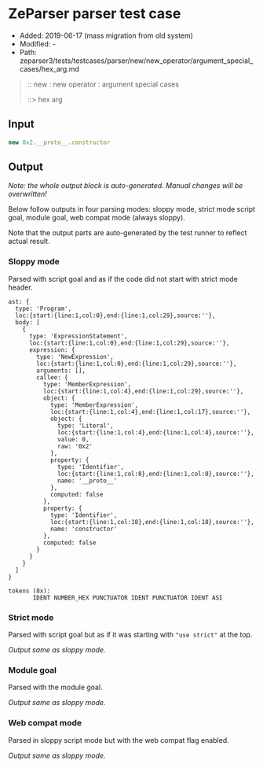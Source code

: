 # ZeParser parser test case

- Added: 2019-06-17 (mass migration from old system)
- Modified: -
- Path: zeparser3/tests/testcases/parser/new/new_operator/argument_special_cases/hex_arg.md

> :: new : new operator : argument special cases
>
> ::> hex arg

## Input

`````js
new 0x2.__proto__.constructor
`````

## Output

_Note: the whole output block is auto-generated. Manual changes will be overwritten!_

Below follow outputs in four parsing modes: sloppy mode, strict mode script goal, module goal, web compat mode (always sloppy).

Note that the output parts are auto-generated by the test runner to reflect actual result.

### Sloppy mode

Parsed with script goal and as if the code did not start with strict mode header.

`````
ast: {
  type: 'Program',
  loc:{start:{line:1,col:0},end:{line:1,col:29},source:''},
  body: [
    {
      type: 'ExpressionStatement',
      loc:{start:{line:1,col:0},end:{line:1,col:29},source:''},
      expression: {
        type: 'NewExpression',
        loc:{start:{line:1,col:0},end:{line:1,col:29},source:''},
        arguments: [],
        callee: {
          type: 'MemberExpression',
          loc:{start:{line:1,col:4},end:{line:1,col:29},source:''},
          object: {
            type: 'MemberExpression',
            loc:{start:{line:1,col:4},end:{line:1,col:17},source:''},
            object: {
              type: 'Literal',
              loc:{start:{line:1,col:4},end:{line:1,col:4},source:''},
              value: 0,
              raw: '0x2'
            },
            property: {
              type: 'Identifier',
              loc:{start:{line:1,col:8},end:{line:1,col:8},source:''},
              name: '__proto__'
            },
            computed: false
          },
          property: {
            type: 'Identifier',
            loc:{start:{line:1,col:18},end:{line:1,col:18},source:''},
            name: 'constructor'
          },
          computed: false
        }
      }
    }
  ]
}

tokens (8x):
       IDENT NUMBER_HEX PUNCTUATOR IDENT PUNCTUATOR IDENT ASI
`````

### Strict mode

Parsed with script goal but as if it was starting with `"use strict"` at the top.

_Output same as sloppy mode._

### Module goal

Parsed with the module goal.

_Output same as sloppy mode._

### Web compat mode

Parsed in sloppy script mode but with the web compat flag enabled.

_Output same as sloppy mode._
